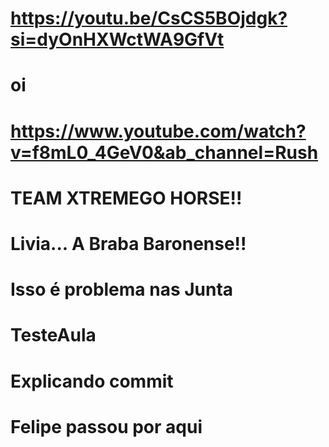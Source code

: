 # https://youtu.be/CsCS5BOjdgk?si=dyOnHXWctWA9GfVt
# oi
# https://www.youtube.com/watch?v=f8mL0_4GeV0&ab_channel=Rush
# TEAM XTREMEGO HORSE!!
# Livia... A Braba Baronense!!
# Isso é problema nas Junta
# TesteAula
# Explicando commit
# Felipe passou por aqui

